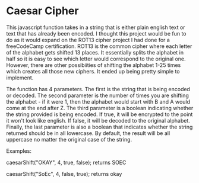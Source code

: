 # Caesar Cipher
This javascript function takes in a string that is either plain english text or text that has already been encoded. I thought this project would be fun to do as it would expand on the ROT13 cipher project I had done for a freeCodeCamp certification. ROT13 is the common cipher where each letter of the alphabet gets shifted 13 places. It essentially splits the alphabet in half so it is easy to see which letter would correspond to the original one. However, there are other possibiities of shifting the alphabet 1-25 times which creates all those new ciphers. It ended up being pretty simple to implement.

The function has 4 parameters. The first is the string that is being encoded or decoded. The second parameter is the number of times you are shifting the alphabet - if it were 1, then the alphabet would start with B and A would come at the end after Z. The third parameter is a boolean indicating whether the string provided is being encoded. If true, it will be encrypted to the point it won't look like english. If false, it will be decoded to the original alphabet. Finally, the last parameter is also a boolean that indicates whether the string returned should be in all lowercase. By default, the result will be all uppercase no matter the original case of the string.

Examples:

caesarShift("OKAY", 4, true, false); returns SOEC

caesarShift("SoEc", 4, false, true); returns okay
